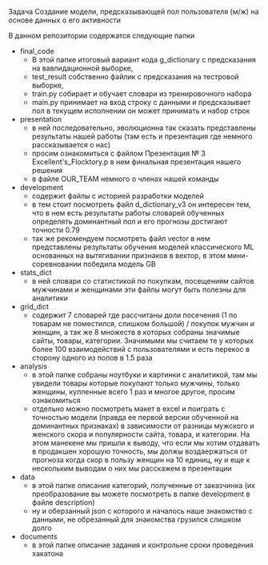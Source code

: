 Задача
Создание модели, предсказывающей пол пользователя (м/ж) на основе данных о его активности

В данном репозитории содержатся следующие папки
  *  final_code
     - В этой папке итоговый вариант кода g_dictionary c предсказания на вавлидационной выборке,
     - test_result собственно файлик c предсказания на тестровой выборке,
     - train.py собирает и обучает словари из тренировочного набора
     - main.py принимает на вход строку с данными и предсказывает пол в текущем исполнении он может принимать и набор строк
  *  presentation
     - в ней последовательно, эволюционна так сказать представлены результаты нашей работы (там есть и презентация где немного рассказывается о нас)
     - просим ознакомиться с файлом Презентация № 3 Excellent's_Flocktory.p в нем финальная презентация нашего решения
     - в файле OUR_TEAM немного о членах нашей команды
  *  development
     - содержит файлы с историей разработки моделей
     - в тем стоит посмотреть файл d_dictionary_v3 он интересен тем, что в нем есть результаты работы словарей обученных определять доминантный пол и его прогнозы достигают точности 0.79
     - так же рекомендуем посмотреть файл vector в нем представлены результаты обучения моделей классического ML основанных на вытягивании признаков в вектор, в этом мини-соревновании победила модель GB
  *  stats_dict
     - в ней словари со статистикой по покупкам, посещениям сайтов мужчинами и женщинами эти файлы могут быть полезны для аналитики
  *  grid_dict
     - содержит 7 словарей где рассчитаны доли посечения (1 по товарам не поместился, слишком большой) / покупок мужчин и женщин, а так же 8 множеств в которых собраны значимые сайты, товары, категории. Значимыми мы считаем те у которых более 100 взаимодействий с пользователями и есть перекос в сторону одного из полов в 1.5 раза
  *  analysis
     - в этой папке собраны ноутбуки и картинки с аналитикой, там мы увидели товары которые покупают только мужчины, только женщины, купленные всего 1 раз и многое другое, просим ознакомиться
     - отдельно можно посмотреть макет в excel и поиграть с точностью модели (правда ее первой версии обученной на доминантных признаках) в зависимости от разницы мужского и женского скора и популярности сайта, товара, и категории. На этом манекене мы пришли к выводу, что если мы хотим отдавать в продакшен хорошую точность, мы должы воздаержаться от прогноза когда скор в пользу женщин на 10 единиц, ну и еще к нескольким выводам о них мы расскажем в презентации
  *  data
     - в этой папке описание категорий, полученные от заказчинка (их преобразование вы можете посмотреть в папке development в файле description)
     - ну и оберзанный json с которого и началось наше знакомство с данными, не обрезанный для знакомства грузился слишком долго
  *  documents
     - в этой папке описание задания и контрольне сроки проведения хакатона 



